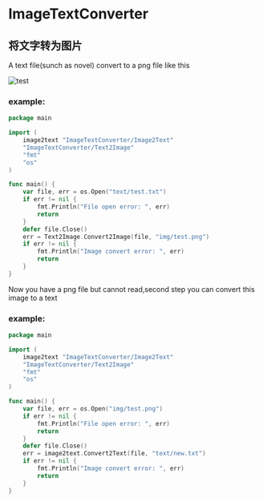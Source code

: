 # ImageTextConverter
## 将文字转为图片

A text file(sunch as novel) convert to a png file like this

![test](E:\WorkSpaces\GoWorkSpace\src\ImageTextConverter\img\test.png)

### example:

```go
package main

import (
	image2text "ImageTextConverter/Image2Text"
	"ImageTextConverter/Text2Image"
	"fmt"
	"os"
)

func main() {
	var file, err = os.Open("text/test.txt")
	if err != nil {
		fmt.Println("File open error: ", err)
		return
	}
	defer file.Close()
	err = Text2Image.Convert2Image(file, "img/test.png")
	if err != nil {
		fmt.Println("Image convert error: ", err)
		return
	}
}
```



Now you have a png file but cannot read,second step you can convert this image to a text

### example:

```go
package main

import (
	image2text "ImageTextConverter/Image2Text"
	"ImageTextConverter/Text2Image"
	"fmt"
	"os"
)

func main() {
	var file, err = os.Open("img/test.png")
	if err != nil {
		fmt.Println("File open error: ", err)
		return
	}
	defer file.Close()
	err = image2text.Convert2Text(file, "text/new.txt")
	if err != nil {
		fmt.Println("Image convert error: ", err)
		return
	}
}

```


